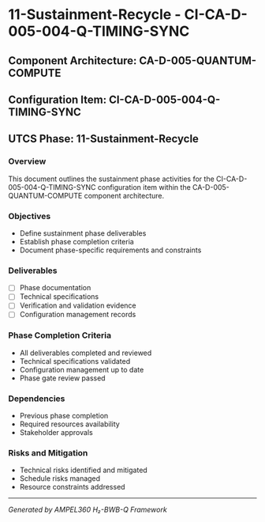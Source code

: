 # 11-Sustainment-Recycle - CI-CA-D-005-004-Q-TIMING-SYNC

## Component Architecture: CA-D-005-QUANTUM-COMPUTE
## Configuration Item: CI-CA-D-005-004-Q-TIMING-SYNC
## UTCS Phase: 11-Sustainment-Recycle

### Overview
This document outlines the sustainment phase activities for the CI-CA-D-005-004-Q-TIMING-SYNC configuration item within the CA-D-005-QUANTUM-COMPUTE component architecture.

### Objectives
- Define sustainment phase deliverables
- Establish phase completion criteria
- Document phase-specific requirements and constraints

### Deliverables
- [ ] Phase documentation
- [ ] Technical specifications
- [ ] Verification and validation evidence
- [ ] Configuration management records

### Phase Completion Criteria
- All deliverables completed and reviewed
- Technical specifications validated
- Configuration management up to date
- Phase gate review passed

### Dependencies
- Previous phase completion
- Required resources availability
- Stakeholder approvals

### Risks and Mitigation
- Technical risks identified and mitigated
- Schedule risks managed
- Resource constraints addressed

---
*Generated by AMPEL360 H₂-BWB-Q Framework*
